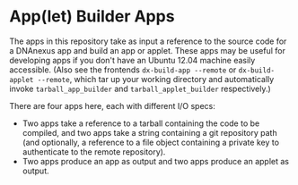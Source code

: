 App(let) Builder Apps
=====================

The apps in this repository take as input a reference to the source code for a
DNAnexus app and build an app or applet. These apps may be useful for
developing apps if you don't have an Ubuntu 12.04 machine easily accessible.
(Also see the frontends ``dx-build-app --remote`` or ``dx-build-applet
--remote``, which tar up your working directory and automatically invoke
``tarball_app_builder`` and ``tarball_applet_builder`` respectively.)

There are four apps here, each with different I/O specs:

* Two apps take a reference to a tarball containing the code to be compiled,
  and two apps take a string containing a git repository path (and optionally,
  a reference to a file object containing a private key to authenticate to the
  remote repository).
* Two apps produce an app as output and two apps produce an applet as output.
